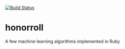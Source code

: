 [![Build Status](https://travis-ci.org/hellojustin/honorroll.svg?branch=master)](https://travis-ci.org/hellojustin/honorroll)

# honorroll
A few machine learning algorithms implemented in Ruby
